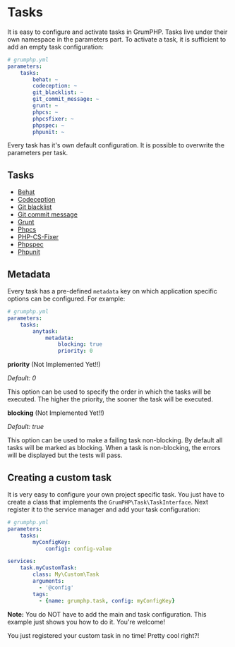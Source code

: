 # Tasks
It is easy to configure and activate tasks in GrumPHP.
Tasks live under their own namespace in the parameters part.
To activate a task, it is sufficient to add an empty task configuration:

```yaml
# grumphp.yml
parameters:
    tasks:
        behat: ~
        codeception: ~
        git_blacklist: ~
        git_commit_message: ~
        grunt: ~
        phpcs: ~
        phpcsfixer: ~
        phpspec: ~
        phpunit: ~
```

Every task has it's own default configuration. It is possible to overwrite the parameters per task.

## Tasks

- [Behat](tasks/behat.md)
- [Codeception](tasks/codeception.md)
- [Git blacklist](tasks/git_blacklist.md)
- [Git commit message](tasks/git_commit_message.md)
- [Grunt](tasks/grunt.md)
- [Phpcs](tasks/phpcs.md)
- [PHP-CS-Fixer](tasks/php_cs_fixer.md)
- [Phpspec](tasks/phpspec.md)
- [Phpunit](tasks/phpunit.md)

## Metadata

Every task has a pre-defined `metadata` key on which application specific options can be configured. 
For example:

```yaml
# grumphp.yml
parameters:
    tasks:
        anytask:
            metadata:
                blocking: true
                priority: 0
```

**priority** (Not Implemented Yet!!)

*Default: 0*

This option can be used to specify the order in which the tasks will be executed.
The higher the priority, the sooner the task will be executed.


**blocking** (Not Implemented Yet!!)

*Default: true*

This option can be used to make a failing task non-blocking. 
By default all tasks will be marked as blocking.
When a task is non-blocking, the errors will be displayed but the tests will pass.


## Creating a custom task

It is very easy to configure your own project specific task.
You just have to create a class that implements the `GrumPHP\Task\TaskInterface`.
Next register it to the service manager and add your task configuration:

```yaml
# grumphp.yml
parameters:
    tasks:
        myConfigKey:
            config1: config-value

services:
    task.myCustomTask:
        class: My\Custom\Task
        arguments:
          - '@config'
        tags:
          - {name: grumphp.task, config: myConfigKey}
```

**Note:** You do NOT have to add the main and task configuration. This example just shows you how to do it.
You're welcome!

You just registered your custom task in no time! Pretty cool right?!
